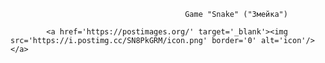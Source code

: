                                            Game "Snake" ("Змейка")

            <a href='https://postimages.org/' target='_blank'><img src='https://i.postimg.cc/SN8PkGRM/icon.png' border='0' alt='icon'/></a>
